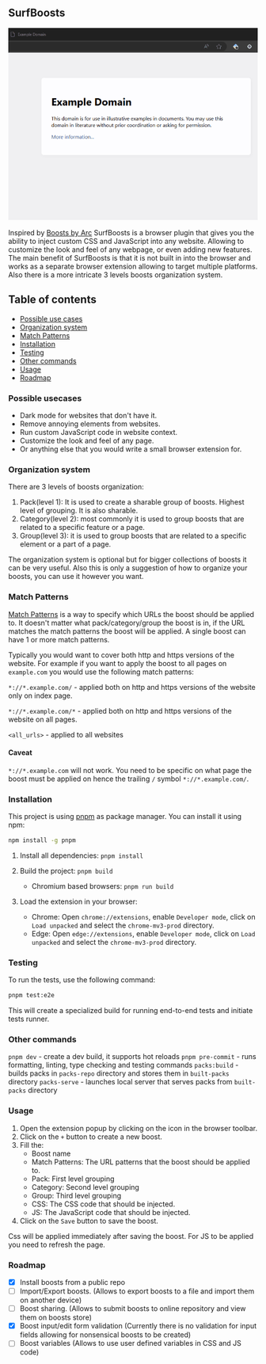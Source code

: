 ## SurfBoosts

<!-- Include demo gif -->

![SurfBoosts Demo](./Demo.gif)

Inspired by [Boosts by Arc](https://www.youtube.com/watch?v=N0jMmiCS8oQ) SurfBoosts is a browser plugin that gives you the ability to inject custom CSS and JavaScript into any website. Allowing to customize the look and feel of any webpage, or even adding new features. The main benefit of SurfBoosts is that it is not built in into the browser and works as a separate browser extension allowing to target multiple platforms. Also there is a more intricate 3 levels boosts organization system.

## Table of contents

- [Possible use cases](#possible-usecases)
- [Organization system](#organization-system)
- [Match Patterns](#match-patterns)
- [Installation](#installation)
- [Testing](#testing)
- [Other commands](#other-commands)
- [Usage](#usage)
- [Roadmap](#roadmap)

### Possible usecases

- Dark mode for websites that don't have it.
- Remove annoying elements from websites.
- Run custom JavaScript code in website context.
- Customize the look and feel of any page.
- Or anything else that you would write a small browser extension for.

### Organization system

There are 3 levels of boosts organization:

1. Pack(level 1): It is used to create a sharable group of boosts. Highest level of grouping. It is also sharable.
2. Category(level 2): most commonly it is used to group boosts that are related to a specific feature or a page.
3. Group(level 3): it is used to group boosts that are related to a specific element or a part of a page.

The organization system is optional but for bigger collections of boosts it can be very useful. Also this is only a suggestion of how to organize your boosts, you can use it however you want.

### Match Patterns

[Match Patterns](https://developer.chrome.com/docs/extensions/develop/concepts/match-patterns) is a way to specify which URLs the boost should be applied to. It doesn't matter what pack/category/group the boost is in, if the URL matches the match patterns the boost will be applied. A single boost can have 1 or more match patterns.

Typically you would want to cover both http and https versions of the website. For example if you want to apply the boost to all pages on `example.com` you would use the following match patterns:

`*://*.example.com/` - applied both on http and https versions of the website only on index page.

`*://*.example.com/*` - applied both on http and https versions of the website on all pages.

`<all_urls>` - applied to all websites

#### Caveat

`*://*.example.com` will not work. You need to be specific on what page the boost must be applied on hence the trailing `/` symbol `*://*.example.com/`.

### Installation

This project is using [pnpm](https://pnpm.io/) as package manager. You can install it using npm:

```bash
npm install -g pnpm
```

1. Install all dependencies: `pnpm install`
2. Build the project: `pnpm build`

   - Chromium based browsers: `pnpm run build`

3. Load the extension in your browser:

   - Chrome: Open `chrome://extensions`, enable `Developer mode`, click on `Load unpacked` and select the `chrome-mv3-prod` directory.
   - Edge: Open `edge://extensions`, enable `Developer mode`, click on `Load unpacked` and select the `chrome-mv3-prod` directory.

### Testing

To run the tests, use the following command:

```bash
pnpm test:e2e
```

This will create a specialized build for running end-to-end tests and initiate tests runner.

### Other commands

`pnpm dev` - create a dev build, it supports hot reloads
`pnpm pre-commit` - runs formatting, linting, type checking and testing commands
`packs:build` - builds packs in `packs-repo` directory and stores them in `built-packs` directory
`packs-serve` - launches local server that serves packs from `built-packs` directory

### Usage

1. Open the extension popup by clicking on the icon in the browser toolbar.
2. Click on the `+` button to create a new boost.
3. Fill the:
   - Boost name
   - Match Patterns: The URL patterns that the boost should be applied to.
   - Pack: First level grouping
   - Category: Second level grouping
   - Group: Third level grouping
   - CSS: The CSS code that should be injected.
   - JS: The JavaScript code that should be injected.
4. Click on the `Save` button to save the boost.

Css will be applied immediately after saving the boost. For JS to be applied you need to refresh the page.

### Roadmap

- [x] Install boosts from a public repo
- [ ] Import/Export boosts. (Allows to export boosts to a file and import them on another device)
- [ ] Boost sharing. (Allows to submit boosts to online repository and view them on boosts store)
- [x] Boost input/edit form validation (Currently there is no validation for input fields allowing for nonsensical boosts to be created)
- [ ] Boost variables (Allows to use user defined variables in CSS and JS code)
